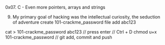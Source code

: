 0x07. C - Even more pointers, arrays and strings

9. My primary goal of hacking was the intellectual curiosity, the seduction of adventure 
create 101-crackme_password file add abc123

cat > 101-crackme_password
abc123  // press enter
                // Ctrl + D
                 chmod u+x 101-crackme_password
// git add, commit and push
